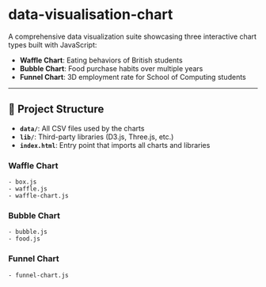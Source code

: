 # data-visualisation-chart
A comprehensive data visualization suite showcasing three interactive chart types built with JavaScript:
- **Waffle Chart**: Eating behaviors of British students
- **Bubble Chart**: Food purchase habits over multiple years
- **Funnel Chart**: 3D employment rate for School of Computing students
---

## 📂 Project Structure

- **`data/`**: All CSV files used by the charts  
- **`lib/`**: Third-party libraries (D3.js, Three.js, etc.)  
- **`index.html`**: Entry point that imports all charts and libraries


### Waffle Chart 
    - box.js
    - waffle.js
    - waffle-chart.js
    
### Bubble Chart
    - bubble.js
    - food.js 

### Funnel Chart
    - funnel-chart.js
